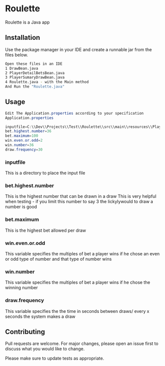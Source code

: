# Roulette

Roulette is a Java app 

## Installation

Use the package manager in your IDE and create a runnable jar from the files below.
 
```bash
Open these files in an IDE
1 DrawBean.java
2 PlayerDetailBetsBean.java
3 PlayerSumaryDrawBean.java
4 Roulette.java - with the Main method
And Run the "Roulette.java"
```

## Usage

```Java
Edit The Application.properties according to your specification
Application.properties

inputfile=C:\\Dev\\Projects\\Test\\Roulette\\src\\main\\resources\\Players.txt
bet.highest.number=36
bet.maximum=100
win.even.or.odd=2
win.number=36
draw.frequency=30
```

### inputfile
This is a directory to place the input file


### bet.highest.number
This is the highest number that can be drawn in a draw
This is very helpful when testing - if you limit this number to say 3 the lickylywould to draw a number is good 

### bet.maximum
This is the highest bet allowed per draw

### win.even.or.odd
This variable specifies the multiples of bet a player wins if he chose an even or odd type of number and that type of number wins

### win.number
This variable specifies the multiples of bet a player wins if he chose the winning number

### draw.frequency
This variable specifies the the time in seconds between draws/ every x seconds the system makes a draw


## Contributing
Pull requests are welcome. For major changes, please open an issue first to discuss what you would like to change.

Please make sure to update tests as appropriate.

